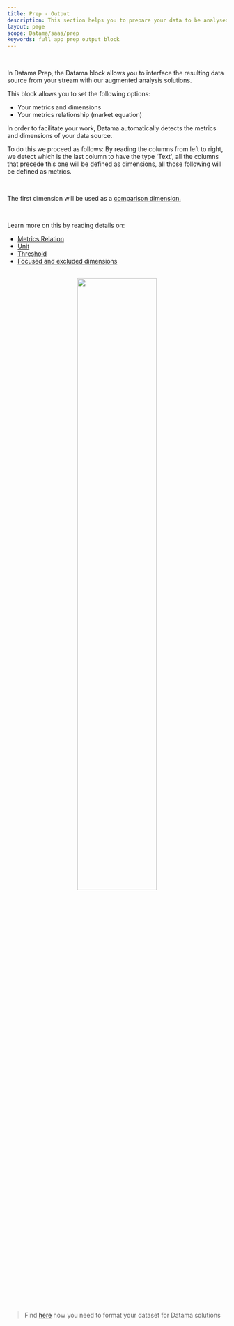 ```yaml
---
title: Prep - Output
description: This section helps you to prepare your data to be analysed in the Output block
layout: page
scope: Datama/saas/prep
keywords: full app prep output block
---
```


<br>


In Datama Prep, the Datama block allows you to interface the resulting data source from your stream with our augmented analysis solutions.

This block allows you to set the following options:
- Your metrics and dimensions
- Your metrics relationship (market equation)

In order to facilitate your work, Datama automatically detects the metrics and dimensions of your data source.

To do this we proceed as follows: 
By reading the columns from left to right, we detect which is the last column to have the type 'Text', all the columns that precede this one will be defined as dimensions, all those following will be defined as metrics. 

<br>

The first dimension will be used as a [comparison dimension.]({{site.url}}/{{site.baseurl}}/core_app/new/interface/subheader/dimension_comparison.html)

<br>

Learn more on this by reading details on: 
- [Metrics Relation]({{site.url}}/{{site.baseurl}}/core_app/new/prep/interface/metrics_relation.html)
- [Unit]({{site.url}}/{{site.baseurl}}/core_app/new/prep/interface/unit.html)
- [Threshold]({{site.url}}/{{site.baseurl}}/core_app/new/prep/interface/threshold.html)
- [Focused and excluded dimensions]({{site.url}}/{{site.baseurl}}/core_app/new/prep/interface/included-excluded_dimensions.html)

<br>

<center><img style="width:60%" src="{{site.url}}/{{site.baseurl}}/core_app/new/prep/interface/images/prep_blockOutput.jpg"/></center>



<br>

> Find [here]({{site.url}}/{{site.baseurl}}/core_app/new/prep/dataset.html) how you need to format your dataset for Datama solutions
